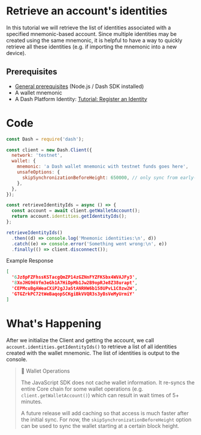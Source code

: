 # Retrieve an account's identities

In this tutorial we will retrieve the list of identities associated with a specified mnemonic-based account. Since multiple identities may be created using the same mnemonic, it is helpful to have a way to quickly retrieve all these identities (e.g. if importing the mnemonic into a new device).

## Prerequisites
- [General prerequisites](tutorials-introduction#prerequisites) (Node.js / Dash SDK installed)
- A wallet mnemonic
- A Dash Platform Identity: [Tutorial: Register an Identity](tutorial-register-an-identity) 

# Code

```javascript
const Dash = require('dash');

const client = new Dash.Client({
  network: 'testnet',
  wallet: {
    mnemonic: 'a Dash wallet mnemonic with testnet funds goes here',
    unsafeOptions: {
      skipSynchronizationBeforeHeight: 650000, // only sync from early-2022
    },
  },
});

const retrieveIdentityIds = async () => {
  const account = await client.getWalletAccount();
  return account.identities.getIdentityIds();
};

retrieveIdentityIds()
  .then((d) => console.log('Mnemonic identities:\n', d))
  .catch((e) => console.error('Something went wrong:\n', e))
  .finally(() => client.disconnect());
``` 

Example Response

```json
[
  '6Jz8pFZFhssKSTacgQmZP14zGZNnFYZFKSbx4WVAJFy3',
  '8XoJHG96Vfm3eGh1A7HiDpMb1Jw2B9opRJe8Z38urapt',
  'CEPMcuBgAWeaCXiP2gJJaStANRHW6b158UPvL1C8zw2W',
  'GTGZrkPC72tWeBaqopSCKgiBkVVQR3s3yBsVeMyUrmiY'
]
``` 

# What's Happening

After we initialize the Client and getting the account, we call `account.identities.getIdentityIds()` to retrieve a list of all identities created with the wallet mnemonic. The list of identities is output to the console.

> 📘 Wallet Operations
>
> The JavaScript SDK does not cache wallet information. It re-syncs the entire Core chain for some wallet operations (e.g. `client.getWalletAccount()`) which can result in wait times of  5+ minutes. 
>
> A future release will add caching so that access is much faster after the initial sync. For now, the `skipSynchronizationBeforeHeight` option can be used to sync the wallet starting at a certain block height.